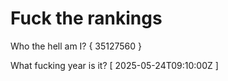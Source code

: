 # Fuck the rankings

Who the hell am I?
{ 35127560 }

What fucking year is it?
[ 2025-05-24T09:10:00Z ]
